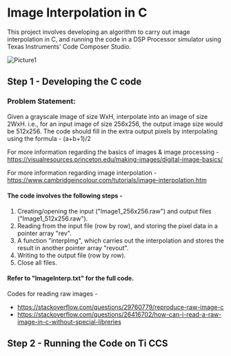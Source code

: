 # Image Interpolation in C

This project involves developing an algorithm to carry out image interpolation in C, and running the code in a DSP Processor simulator using Texas Instruments' Code Composer Studio.

![Picture1](https://user-images.githubusercontent.com/59883696/124708529-06ba1680-df18-11eb-8919-465f4121bf26.png)

## Step 1 - Developing the C code

### Problem Statement:

Given a grayscale image of size WxH, interpolate into an image of size 2WxH. i.e., for an input image of size 256x256, the output image size would be 512x256. 
The code should fill in the extra output pixels by interpolating using the formula - (a+b+1)/2
  
For more information regarding the basics of images & image processing -
https://visualresources.princeton.edu/making-images/digital-image-basics/ 
  
For more information regarding image interpolation -
https://www.cambridgeincolour.com/tutorials/image-interpolation.htm


#### The code involves the following steps - 
1. Creating/opening the input ("Image1_256x256.raw") and output files ("Image1_512x256.raw").
2. Reading from the input file (row by row), and storing the pixel data in a pointer array "rev".
3. A function "interpImg", which carries out the interpolation and stores the result in another pointer array "revout".
4. Writing to the output file (row by row).
5. Close all files.

#### Refer to "ImageInterp.txt" for the full code.

Codes for reading raw images -
- https://stackoverflow.com/questions/29760779/reproduce-raw-image-c 
- https://stackoverflow.com/questions/26416702/how-can-i-read-a-raw-image-in-c-without-special-libreries


## Step 2 - Running the Code on Ti CCS

